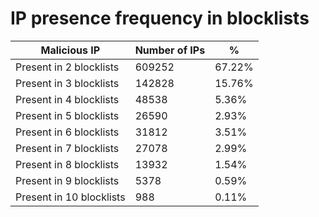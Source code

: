 # IP presence frequency in blocklists
| Malicious IP | Number of IPs | % |
|----|----|----|
| Present in 2 blocklists | 609252 | 67.22% |
| Present in 3 blocklists | 142828 | 15.76% |
| Present in 4 blocklists | 48538 | 5.36% |
| Present in 5 blocklists | 26590 | 2.93% |
| Present in 6 blocklists | 31812 | 3.51% |
| Present in 7 blocklists | 27078 | 2.99% |
| Present in 8 blocklists | 13932 | 1.54% |
| Present in 9 blocklists | 5378 | 0.59% |
| Present in 10 blocklists | 988 | 0.11% |
